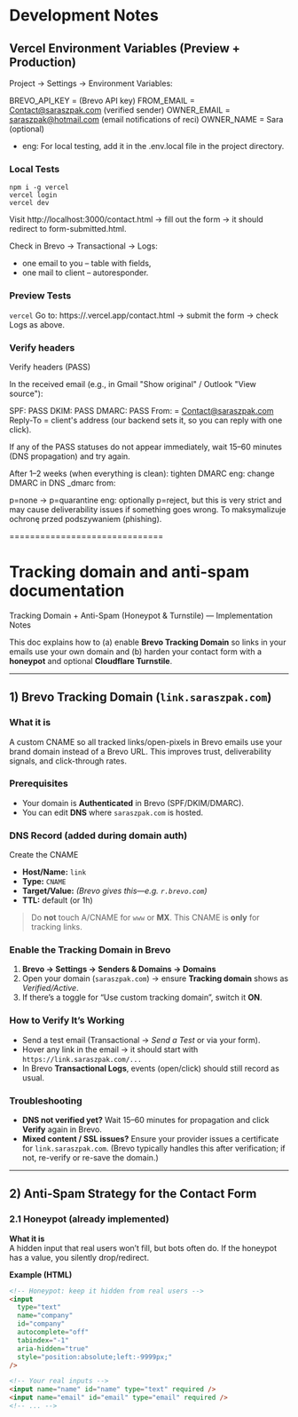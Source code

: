 # Development Notes

## Vercel Environment Variables (Preview + Production)

Project -> Settings -> Environment Variables:

BREVO_API_KEY = (Brevo API key)
FROM_EMAIL = Contact@saraszpak.com (verified sender)
OWNER_EMAIL = saraszpak@hotmail.com (email notifications of reci)
OWNER_NAME = Sara (optional)

- eng: For local testing, add it in the .env.local file in the project directory.

### Local Tests

```
npm i -g vercel
vercel login
vercel dev
```

Visit http://localhost:3000/contact.html -> fill out the form -> it should redirect to form-submitted.html.

Check in Brevo -> Transactional -> Logs:

- one email to you – table with fields,
- one mail to client – autoresponder.

### Preview Tests

`vercel`
Go to: https://<your-project>.vercel.app/contact.html -> submit the form -> check Logs as above.

### Verify headers

Verify headers (PASS)

In the received email (e.g., in Gmail "Show original" / Outlook "View source"):

SPF: PASS
DKIM: PASS
DMARC: PASS
From: = Contact@saraszpak.com
Reply-To = client's address (our backend sets it, so you can reply with one click).

If any of the PASS statuses do not appear immediately, wait 15–60 minutes (DNS propagation) and try again.

After 1–2 weeks (when everything is clean): tighten DMARC
eng: change DMARC in DNS \_dmarc from:

p=none -> p=quarantine
eng: optionally p=reject, but this is very strict and may cause deliverability issues if something goes wrong.
To maksymalizuje ochronę przed podszywaniem (phishing).

==============================

# Tracking domain and anti-spam documentation

Tracking Domain + Anti-Spam (Honeypot & Turnstile) — Implementation Notes

This doc explains how to (a) enable **Brevo Tracking Domain** so links in your emails use your own domain and (b) harden your contact form with a **honeypot** and optional **Cloudflare Turnstile**.

---

## 1) Brevo Tracking Domain (`link.saraszpak.com`)

### What it is

A custom CNAME so all tracked links/open-pixels in Brevo emails use your brand domain instead of a Brevo URL. This improves trust, deliverability signals, and click-through rates.

### Prerequisites

- Your domain is **Authenticated** in Brevo (SPF/DKIM/DMARC).
- You can edit **DNS** where `saraszpak.com` is hosted.

### DNS Record (added during domain auth)

Create the CNAME

- **Host/Name:** `link`
- **Type:** `CNAME`
- **Target/Value:** _(Brevo gives this—e.g. `r.brevo.com`)_
- **TTL:** default (or 1h)

> Do **not** touch A/CNAME for `www` or **MX**. This CNAME is **only** for tracking links.

### Enable the Tracking Domain in Brevo

1. **Brevo → Settings → Senders & Domains → Domains**
2. Open your domain (`saraszpak.com`) → ensure **Tracking domain** shows as _Verified/Active_.
3. If there’s a toggle for “Use custom tracking domain”, switch it **ON**.

### How to Verify It’s Working

- Send a test email (Transactional → _Send a Test_ or via your form).
- Hover any link in the email → it should start with `https://link.saraszpak.com/...`
- In Brevo **Transactional Logs**, events (open/click) should still record as usual.

### Troubleshooting

- **DNS not verified yet?** Wait 15–60 minutes for propagation and click **Verify** again in Brevo.
- **Mixed content / SSL issues?** Ensure your provider issues a certificate for `link.saraszpak.com`. (Brevo typically handles this after verification; if not, re-verify or re-save the domain.)

---

## 2) Anti-Spam Strategy for the Contact Form

### 2.1 Honeypot (already implemented)

**What it is**  
A hidden input that real users won’t fill, but bots often do. If the honeypot has a value, you silently drop/redirect.

**Example (HTML)**

```html
<!-- Honeypot: keep it hidden from real users -->
<input
  type="text"
  name="company"
  id="company"
  autocomplete="off"
  tabindex="-1"
  aria-hidden="true"
  style="position:absolute;left:-9999px;"
/>

<!-- Your real inputs -->
<input name="name" id="name" type="text" required />
<input name="email" id="email" type="email" required />
<!-- ... -->
```
